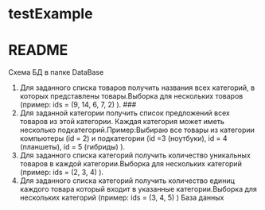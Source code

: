 # testExample
# README
Схема БД в папке DataBase
1. Для заданного списка товаров получить названия всех категорий, в которых представлены товары.Выборка для нескольких товаров (пример: ids = (9, 14, 6, 7, 2) ). ###
2. Для заданной категории получить список предложений всех товаров из этой категории. Каждая категория может иметь несколько подкатегорий.Пример:Выбираю все товары из категории компьютеры (id = 2) и подкатегории (id =3 (ноутбуки), id = 4 (планшеты), id = 5 (гибриды) ).
3. Для заданного списка категорий получить количество уникальных товаров в каждой категории.Выборка для нескольких категорий (пример: ids = (2, 3, 4) ).
4. Для заданного списка категорий получить количество единиц каждого товара который входит в указанные категории.Выборка для нескольких категорий (пример: ids = (3, 4, 5) )
База данных

